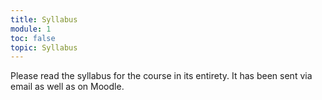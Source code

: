 ```yaml
---
title: Syllabus
module: 1
toc: false
topic: Syllabus
---
```



<!-- <div class="embed-responsive embed-responsive-16by9"><iframe class="embed-responsive-item" src="https://umontana.zoom.us/rec/play/uZF-I7ur_Dg3SYCTuQSDA_4qW47vKqOsgyEbrPoPxE7gUnYGMQWuMuYRYuMPAo2rdJdJnMvTgFANRd4A?continueMode=true" frameborder="0" allowfullscreen></iframe></div> -->

<!--  <[Syllabus]({{site.baseurl}}/syllabus/)
-->
Please read the syllabus for the course in its entirety. It has been sent via email as well as on Moodle.
<!--The version on this website, as well as the one in your Moodle shell are identical.

You can get to the Syllabus from the tab up above in the navigation bar, or directly from [Syllabus]({{site.baseurl}}/syllabus/).


<div class="embed-responsive embed-responsive-16by9"><iframe class="embed-responsive-item" src="https://www.youtube.com/embed/KN5HYJK0rKE" frameborder="0" allow="accelerometer; autoplay; encrypted-media; gyroscope; picture-in-picture" allowfullscreen></iframe></div>
-->
